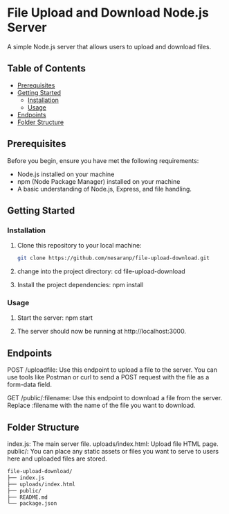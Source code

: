 # File Upload and Download Node.js Server

A simple Node.js server that allows users to upload and download files.

## Table of Contents

- [Prerequisites](#prerequisites)
- [Getting Started](#getting-started)
  - [Installation](#installation)
  - [Usage](#usage)
- [Endpoints](#endpoints)
- [Folder Structure](#folder-structure)

## Prerequisites

Before you begin, ensure you have met the following requirements:

- Node.js installed on your machine
- npm (Node Package Manager) installed on your machine
- A basic understanding of Node.js, Express, and file handling.

## Getting Started

### Installation

1. Clone this repository to your local machine:

   ```bash
   git clone https://github.com/nesaranp/file-upload-download.git

2. change into the project directory:
  cd file-upload-download

3. Install the project dependencies:
  npm install

### Usage

1. Start the server:
  npm start

2. The server should now be running at http://localhost:3000.

## Endpoints
POST /uploadfile: Use this endpoint to upload a file to the server. You can use tools like Postman or curl to send a POST request with the file as a form-data field.

GET /public/:filename: Use this endpoint to download a file from the server. Replace :filename with the name of the file you want to download.

## Folder Structure
index.js: The main server file.
uploads/index.html: Upload file HTML page.
public/: You can place any static assets or files you want to serve to users here and uploaded files are stored.

```bash
file-upload-download/
├── index.js
├── uploads/index.html
├── public/
├── README.md
└── package.json
```
